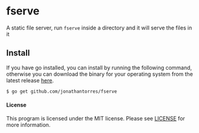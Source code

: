 # fserve
A static file server, run `fserve` inside a directory and it will serve the files in it

## Install
If you have go installed, you can install by running the following command, otherwise you can download the binary for your operating system from the latest release [here](https://github.com/jonathantorres/fserve/releases/tag/v0.1.0).
```bash
$ go get github.com/jonathantorres/fserve
```

#### License
This program is licensed under the MIT license. Please see [LICENSE](LICENSE.md) for more information.
